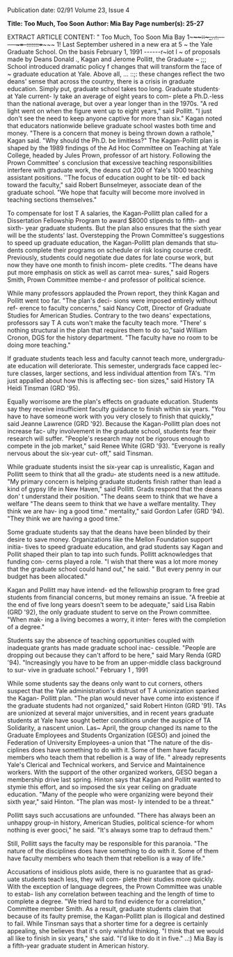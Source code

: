 Publication date: 02/91
Volume 23, Issue 4

**Title: Too Much, Too Soon**
**Author: Mia Bay**
**Page number(s): 25-27**

EXTRACT ARTICLE CONTENT:
" 
Too Much, Too Soon 
Mia Bay 
1~~~~~~~~~::~_..:.-----~=-:::::::=~~~~~~~~~ 1! Last September ushered in a new era at 
5 
~ the Yale Graduate School. On the basis 
February 1, 1991 
------r~iot l ~ of proposals made by Deans Donald 
., Kagan and Jerome Pollitt, the Graduate 
~ 
;;; School introduced dramatic policy 
f changes that will transform the face of 
~ graduate education at Yale. Above all, 
... 
::;: these changes reflect the two deans' 
sense that across the country, there is a 
crisis in graduate education. Simply put, 
graduate school takes too long. 
Graduate students· at Yale current-
ly take an average of eight years to com-
plete a Ph.D.-less than the national 
average, but over a year longer than in 
the 1970s. "A red light went on when 
the figure went up to eight years," said 
Pollitt. "I just don't see the need to keep 
anyone captive for more than six." 
Kagan noted that educators nationwide 
believe graduate school wastes both 
time and money. "There is a concern 
that money is being thrown down a 
rathole," Kagan said. "Why should the 
Ph.D. be limitless?" 
The Kagan-Pollitt plan is shaped 
by the 1989 findings of the Ad Hoc 
Committee on Teaching at Yale College, 
headed by Jules Prown, professor of art 
history. 
Following 
the 
Prown 
Committee' s conclusion that excessive 
teaching responsibilities interfere with 
graduate work, the deans cut 200 of 
Yale's 1000 teaching assistant positions. 
''The focus of education ought to be tilt-
ed back toward the faculty," said Robert 
Bunselmeyer, associate dean of the 
graduate school. "We hope that faculty 
will become more involved in teaching 
sections themselves." 


To compensate for lost T A salaries, 
the Kagan-Pollitt plan called for a 
Dissertation Fellowship Program to 
award $8000 stipends to fifth- and sixth-
year graduate students. But the plan 
also ensures that the sixth year will be 
the students' last. Overstepping the 
Prown Committee's suggestions to 
speed up graduate education, the 
Kagan-Pollitt plan demands that stu-
dents complete their programs on 
schedule or risk losing course credit. 
Previously, students could negotiate 
due dates for late course work, but now 
they have one month to finish incom-
plete credits. "The deans have put more 
emphasis on stick as well as carrot mea-
sures," said Rogers Smith, Prown 
Committee membe-r and professor of 
political science. 

While many professors applauded 
the Prown report, they think Kagan and 
Pollitt went too far. "The plan's deci-
sions were imposed entirely without ref-
erence to faculty concerns," said Nancy 
Cott, Director of Graduate Studies for 
American Studies. Contrary to the two 
deans' expectations, professors say T A 
cuts won't make the faculty teach more. 
"There' s nothing structural in the plan 
that requires them to do so,"said 
William Cronon, DGS for the history 
department. "The faculty have no room 
to be doing more teaching." 

If graduate students teach less and 
faculty cannot teach more, undergradu-
ate education will deteriorate. This 
semester, undergrads face capped lec-
ture classes, larger sections, and less 
individual attention from TA's. "I'm just 
appalled about how this is affecting sec-
tion sizes," said History TA Heidi 
Tinsman (GRD '95). 

Equally worrisome are the plan's 
effects on graduate education. Students 
say they receive insufficient faculty 
guidance to finish within six years. "You 
have to have someone work with you 
very closely to finish that quickly," said 
Jeanne Lawrence (GRD '92). Because the 
Kagan-Pollitt plan does not increase fac-
ulty involvement in the graduate school, 
students fear their research will suffer. 
"People's research may not be rigorous 
enough to compete in the job market," 
said Renee White (GRD '93). "Everyone 
is really nervous about the six-year cut-
off," said Tinsman. 

While graduate students insist the 
six-year cap is unrealistic, Kagan and 
Pollitt seem to think that all the gradu-
ate students need is a new attitude. "My 
primary concern is helping graduate 
students finish rather than lead a kind of 
gypsy life in New Haven," said Pollitt. 
Grads respond that the deans don' t 
understand their position. "The deans 
seem to think that we have a welfare 
"The deans seem to 
think that we have a 
welfare mentality. 
They think we are hav-
ing a good time." 
mentality," said Gordon Lafer (GRD 
'94). "They think we are having a good 
time." 

Some graduate students say that 
the deans have been blinded by their 
desire to save money. Organizations like 
the Mellon Foundation support initia-
tives to speed graduate education, and 
grad students say Kagan and Pollit 
shaped their plan to tap into such funds. 
Pollitt acknowledges that funding con-
cerns played a role. "I wish that there 
was a lot more money that the graduate 
school could hand out," he said. " But 
every penny in our budget has been 
allocated." 

Kagan and Pollitt may have intend-
ed the fellowship program to free grad 
students from financial concerns, but 
money remains an issue. "A freebie at 
the end of five long years doesn't seem 
to be adequate," said Lisa Rabin (GRD 
'92), the only graduate student to serve 
on the Prown committee. "When mak-
ing a living becomes a worry, it inter-
feres with the completion of a degree." 

Students say the absence of teaching 
opportunities coupled with inadequate 
grants has made graduate school inac-
cessible. "People are dropping out 
because they can't afford to be here," 
said 
Mary 
Renda 
(GRD 
'94). 
"Increasingly you have to be from an 
upper-middle class background to sur-
vive in graduate school." 
February 1 , 1991 


While some students say the deans 
only want to cut corners, others suspect 
that the Yale administration's distrust of 
T A unionization sparked the Kagan-
Pollitt plan. "The plan would never 
have come into existence if the graduate 
students had not organized," said 
Robert Hinton (GRD '91). TAs are 
unionized at several major universities, 
and in recent years graduate students at 
Yale have sought better conditions 
under the auspice of TA Solidarity, a 
nascent union. Las~ April, the group 
changed its name to the Graduate 
Employees and Students Organization 
(GESO) and joined the Federation of 
University Employees-a union that 
"The nature of the dis-
ciplines does have 
something to do with 
it. Some of them have 
faculty members who 
teach them that 
rebellion is a way of 
life. " 
already represents Yale's Clerical and 
Technical workers, and Service and 
Maintainence workers. With the support 
of the other organized workers, GESO 
began a membership drive last spring. 
Hinton says that Kagan and Pollitt 
wanted to stymie this effort, and so 
imposed the six year ceiling on graduate 
education. "Many of the people who 
were organizing were beyond their sixth 
year," said Hinton. "The plan was most-
ly intended to be a threat." 

Pollitt says such accusations are 
unfounded. "There has always been an 
unhappy group-in history, American 
Studies, political science-for whom 
nothing is ever gooci," he said. "It's 
always some trap to defraud them." 

Still, Pollitt says the faculty may be 
responsible for this paranoia. "The 
nature of the disciplines does have 
something to do with it. Some of them 
have faculty members who teach them 
that rebellion is a way of life." 

Accusations of insidious plots 
aside, there is no guarantee that as grad-
uate students teach less, they will com-
plete their studies more quickly. With 
the exception of language degrees, the 
Prown Committee was unable to estab-
lish any correlation between teaching 
and the length of time to complete a 
degree. "We tried hard to find evidence 
for 
a 
correlation," 
Committee member Smith. As a result, 
graduate students claim that because of 
its faulty premise, the Kagan-Pollitt plan 
is illogical and destined to fail. While 
Tinsman says that a shorter time for a 
degree is certainly appealing, she 
believes that it's only wishful thinking. 
"I think that we would all like to finish 
in six years," she said. "I'd like to do it in 
five." 
..:) 
Mia Bay is a fifth-year graduate student in 
American history.